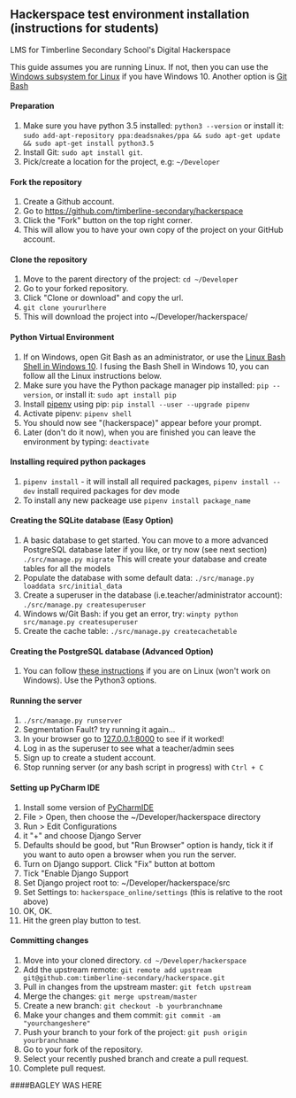 ## Hackerspace test environment installation (instructions for students)
LMS for Timberline Secondary School's Digital Hackerspace

This guide assumes you are running Linux.  If not, then you can use the [Windows subsystem for Linux](https://docs.microsoft.com/en-us/windows/wsl/install-win10) if you have Windows 10.  Another option is [Git Bash](https://git-for-windows.github.io/)

#### Preparation
1. Make sure you have python 3.5 installed: `python3 --version` or install it: `sudo add-apt-repository ppa:deadsnakes/ppa && sudo apt-get update && sudo apt-get install python3.5`
1. Install Git: `sudo apt install git`.
1. Pick/create a location for the project, e.g: `~/Developer`

#### Fork the repository
1. Create a Github account.
2. Go to https://github.com/timberline-secondary/hackerspace
3. Click the "Fork" button on the top right corner.
4. This will allow you to have your own copy of the project on your GitHub account.

#### Clone the repository
1. Move to the parent directory of the project: `cd ~/Developer`
2. Go to your forked repository.
3. Click "Clone or download" and copy the url.
4. `git clone yoururlhere`
3. This will download the project into ~/Developer/hackerspace/

#### Python Virtual Environment
1. If on Windows, open Git Bash as an administrator, or use the [Linux Bash Shell in Windows 10](https://www.howtogeek.com/249966/how-to-install-and-use-the-linux-bash-shell-on-windows-10/).  I fusing the Bash Shell in Windows 10, you can follow all the Linux instructions below.
1. Make sure you have the Python package manager pip installed: `pip --version`, or install it: `sudo apt install pip`
2. Install [pipenv](https://docs.pipenv.org/en/latest/install/#installing-pipenv) using pip: `pip install --user --upgrade pipenv`
3. Activate pipenv: `pipenv shell`
4. You should now see "(hackerspace)" appear before your prompt.
5. Later (don't do it now), when you are finished you can leave the environment by typing: `deactivate`

#### Installing required python packages
1. `pipenv install` - it will install all required packages, `pipenv install --dev` install required packages for dev mode
2. To install any new packeage use `pipenv install package_name`

#### Creating the SQLite database (Easy Option)
1. A basic database to get started.  You can move to a more advanced PostgreSQL database later if you like, or try now (see next section)
`./src/manage.py migrate`  This will create your database and create tables for all the models
2. Populate the database with some default data: `./src/manage.py loaddata src/initial_data`
3. Create a superuser in the database (i.e.teacher/administrator account): `./src/manage.py createsuperuser`
4. Windows w/Git Bash: if you get an error, try: `winpty python src/manage.py createsuperuser`
5. Create the cache table: `./src/manage.py createcachetable`

#### Creating the PostgreSQL database (Advanced Option)
1. You can follow [these instructions](https://www.digitalocean.com/community/tutorials/how-to-use-postgresql-with-your-django-application-on-ubuntu-16-04) if you are on Linux (won't work on Windows).  Use the Python3 options.

#### Running the server
1. `./src/manage.py runserver`
2. Segmentation Fault?  try running it again...
3. In your browser go to [127.0.0.1:8000](http://127.0.0.1:8000) to see if it worked!
4. Log in as the superuser to see what a teacher/admin sees
5. Sign up to create a student account.
6. Stop running server (or any bash script in progress) with `Ctrl + C`

#### Setting up PyCharm IDE
1. Install some version of [PyCharmIDE](https://www.jetbrains.com/pycharm/download/#section=linux)
1. File > Open, then choose the ~/Developer/hackerspace directory
1. Run > Edit Configurations
1. it "+" and choose Django Server
1. Defaults should be good, but "Run Browser" option is handy, tick it if you want to auto open a browser when you run the server.
1. Turn on Django support.  Click "Fix" button at bottom
1. Tick "Enable Django Support
1. Set Django project root to: ~/Developer/hackerspace/src
1. Set Settings to: `hackerspace_online/settings` (this is relative to the root above)
1. OK, OK.
1. Hit the green play button to test.

#### Committing changes

1. Move into your cloned directory. `cd ~/Developer/hackerspace`
2. Add the upstream remote: `git remote add upstream git@github.com:timberline-secondary/hackerspace.git`
3. Pull in changes from the upstream master: `git fetch upstream`
4. Merge the changes: `git merge upstream/master`
5. Create a new branch: `git checkout -b yourbranchname`
6. Make your changes and them commit: `git commit -am "yourchangeshere"`
7. Push your branch to your fork of the project: `git push origin yourbranchname`
8. Go to your fork of the repository.
9. Select your recently pushed branch and create a pull request.
10. Complete pull request.

####BAGLEY WAS HERE
